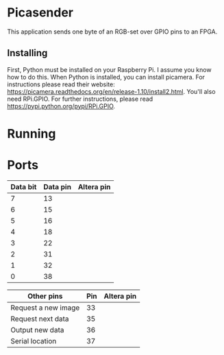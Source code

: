 # Picasender
This application sends one byte of an RGB-set over GPIO pins to an FPGA.
## Installing
First, Python must be installed on your Raspberry Pi. I assume you know how to do this.
When Python is installed, you can install picamera. For instructions please read their website: https://picamera.readthedocs.org/en/release-1.10/install2.html.
You'll also need RPi.GPIO. For further instructions, please read https://pypi.python.org/pypi/RPi.GPIO.

# Running

# Ports
Data bit | Data pin | Altera pin
---------|----------|-----------
7 	 | 13	    | 
6 	 | 15	    |	
5 	 | 16	    |	
4 	 | 18     |
3 	 | 22	    |
2 	 | 31	    |		
1 	 | 32	    |
0 	 | 38	    |	

Other pins          | Pin | Altera pin
--------------------|-----|------------
Request a new image | 33  |
Request next data   | 35  |
Output new data	    | 36  |
Serial location     | 37  | 

